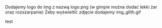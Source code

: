 Dodajemy logo do img z nazwą logo.png (w gimpie można dodać lekki żar oraz rozszarpanie)
Żeby wyświeltić zdjęcie dodajemy img_glith.gif

test